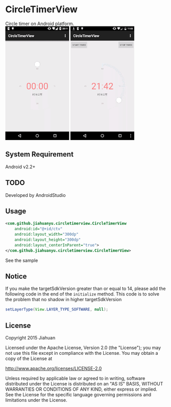 # CircleTimerView
Circle timer on Android platform. <br />
<img src="./images/sample.gif" width="200px" height="auto" />
<img src="./images/sample2.gif" width="200px" height="auto" />

## System Requirement
Android v2.2+

## TODO
Developed by AndroidStudio

## Usage
```xml
<com.github.jiahuanyu.circletimerview.CircleTimerView
    android:id="@+id/ctv"
    android:layout_width="300dp"
    android:layout_height="300dp"
    android:layout_centerInParent="true">
</com.github.jiahuanyu.circletimerview.CircleTimerView>
```
See the sample

## Notice
If you make the targetSdkVersion greater than or equal to 14, please add the following code in the end of the `initialize` method. This code is to solve the problem that no shadow in higher targetSdkVersion
```java
setLayerType(View.LAYER_TYPE_SOFTWARE, null);
```

## License
Copyright 2015 Jiahuan

Licensed under the Apache License, Version 2.0 (the "License"); you may not use this file except in compliance with the License. You may obtain a copy of the License at

http://www.apache.org/licenses/LICENSE-2.0

Unless required by applicable law or agreed to in writing, software distributed under the License is distributed on an "AS IS" BASIS, WITHOUT WARRANTIES OR CONDITIONS OF ANY KIND, either express or implied. See the License for the specific language governing permissions and limitations under the License.
